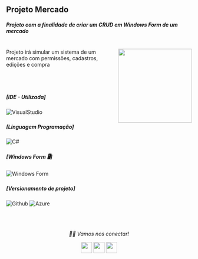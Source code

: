 ### <h2>Projeto Mercado
  <h5>Projeto com a finalidade de criar um CRUD em Windows Form de um mercado  </h5>
  
  </br>
  
<img align="right" src="https://media2.giphy.com/media/stVrFMzgG3b0TG61jm/giphy.gif?cid=790b7611c1c83d6dcb1607d74df03897385d7380f7098606&rid=giphy.gif&ct=g" width="200" height="200"/>
Projeto irá simular um sistema de um mercado com permissões, cadastros, edições e compra

</br></br>

### <h5> [IDE - Utilizada]</h5>
![VisualStudio](https://img.shields.io/badge/Visual_Studio_2019-000000?style=for-the-badge&logo=visual%20studio&logoColor=purple)


### <h5> [Linguagem Programação]</h5>
![C#](https://img.shields.io/badge/C%23-000000?style=for-the-badge&logo=c-sharp&logoColor=purple)

### <h5> [Windows Form 🖥️]</h5>
![Windows Form](https://img.shields.io/badge/-Windows-000000?style=for-the-badge&logo=Windows)




### <h5> [Versionamento de projeto] </h5>
![Github](http://img.shields.io/badge/-Github-000000?style=for-the-badge&logo=Github&logoColor=green)
![Azure](https://img.shields.io/badge/microsoft%20azure-000000?style=for-the-badge&logo=microsoft-azure&logoColor=blue)
</br></br></br></br>


<p align="center">
  <i>🤝🏻 Vamos nos conectar!</i>

  <p align="center">
    <a href="https://www.linkedin.com/in/gusta-nascimento/" alt="Linkedin"><img src="https://github.com/nitish-awasthi/nitish-awasthi/blob/master/174857.png" height="30" width="30"></a>
      <a href="https://www.instagram.com/gusta.nascimento/" alt="Instagram"><img src="https://github.com/nitish-awasthi/nitish-awasthi/blob/master/instagram-logo-png-transparent-background-hd-3.png" height="30" width="30"></a>
    <a href="mailto:caous.g@gmail.com" alt="E-mail"><img src="https://github.com/nitish-awasthi/nitish-awasthi/blob/master/gmail-512.webp" height="30" width="30"></a>  
  </p>
